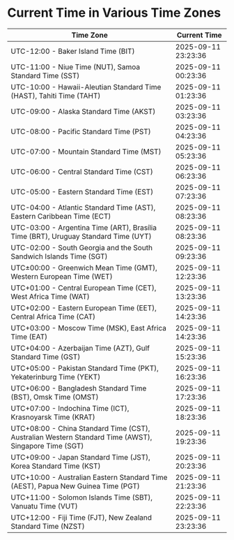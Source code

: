 # Current Time in Various Time Zones

| Time Zone | Current Time |
|-----------|--------------|
| UTC-12:00 - Baker Island Time (BIT) | 2025-09-11 23:23:36 |
| UTC-11:00 - Niue Time (NUT), Samoa Standard Time (SST) | 2025-09-11 00:23:36 |
| UTC-10:00 - Hawaii-Aleutian Standard Time (HAST), Tahiti Time (TAHT) | 2025-09-11 01:23:36 |
| UTC-09:00 - Alaska Standard Time (AKST) | 2025-09-11 03:23:36 |
| UTC-08:00 - Pacific Standard Time (PST) | 2025-09-11 04:23:36 |
| UTC-07:00 - Mountain Standard Time (MST) | 2025-09-11 05:23:36 |
| UTC-06:00 - Central Standard Time (CST) | 2025-09-11 06:23:36 |
| UTC-05:00 - Eastern Standard Time (EST) | 2025-09-11 07:23:36 |
| UTC-04:00 - Atlantic Standard Time (AST), Eastern Caribbean Time (ECT) | 2025-09-11 08:23:36 |
| UTC-03:00 - Argentina Time (ART), Brasília Time (BRT), Uruguay Standard Time (UYT) | 2025-09-11 08:23:36 |
| UTC-02:00 - South Georgia and the South Sandwich Islands Time (SGT) | 2025-09-11 09:23:36 |
| UTC±00:00 - Greenwich Mean Time (GMT), Western European Time (WET) | 2025-09-11 12:23:36 |
| UTC+01:00 - Central European Time (CET), West Africa Time (WAT) | 2025-09-11 13:23:36 |
| UTC+02:00 - Eastern European Time (EET), Central Africa Time (CAT) | 2025-09-11 14:23:36 |
| UTC+03:00 - Moscow Time (MSK), East Africa Time (EAT) | 2025-09-11 14:23:36 |
| UTC+04:00 - Azerbaijan Time (AZT), Gulf Standard Time (GST) | 2025-09-11 15:23:36 |
| UTC+05:00 - Pakistan Standard Time (PKT), Yekaterinburg Time (YEKT) | 2025-09-11 16:23:36 |
| UTC+06:00 - Bangladesh Standard Time (BST), Omsk Time (OMST) | 2025-09-11 17:23:36 |
| UTC+07:00 - Indochina Time (ICT), Krasnoyarsk Time (KRAT) | 2025-09-11 18:23:36 |
| UTC+08:00 - China Standard Time (CST), Australian Western Standard Time (AWST), Singapore Time (SGT) | 2025-09-11 19:23:36 |
| UTC+09:00 - Japan Standard Time (JST), Korea Standard Time (KST) | 2025-09-11 20:23:36 |
| UTC+10:00 - Australian Eastern Standard Time (AEST), Papua New Guinea Time (PGT) | 2025-09-11 21:23:36 |
| UTC+11:00 - Solomon Islands Time (SBT), Vanuatu Time (VUT) | 2025-09-11 22:23:36 |
| UTC+12:00 - Fiji Time (FJT), New Zealand Standard Time (NZST) | 2025-09-11 23:23:36 |
